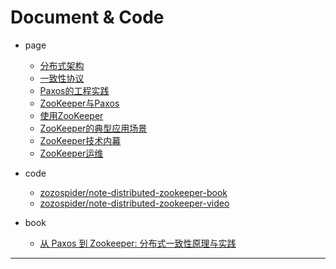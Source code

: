 
# Document & Code

- page
  - [分布式架构](https://github.com/zozospider/note/blob/master/distributed/ZooKeeper/ZooKeeper-book-分布式架构.md)
  - [一致性协议](https://github.com/zozospider/note/blob/master/distributed/ZooKeeper/ZooKeeper-book-一致性协议.md)
  - [Paxos的工程实践](https://github.com/zozospider/note/blob/master/distributed/ZooKeeper/ZooKeeper-book-Paxos的工程实践.md)
  - [ZooKeeper与Paxos](https://github.com/zozospider/note/blob/master/distributed/ZooKeeper/ZooKeeper-book-ZooKeeper与Paxos.md)
  - [使用ZooKeeper](https://github.com/zozospider/note/blob/master/distributed/ZooKeeper/ZooKeeper-book-使用ZooKeeper.md)
  - [ZooKeeper的典型应用场景](https://github.com/zozospider/note/blob/master/distributed/ZooKeeper/ZooKeeper-book-ZooKeeper的典型应用场景.md)
  - [ZooKeeper技术内幕](https://github.com/zozospider/note/blob/master/distributed/ZooKeeper/ZooKeeper-book-ZooKeeper技术内幕.md)
  - [ZooKeeper运维](https://github.com/zozospider/note/blob/master/distributed/ZooKeeper/ZooKeeper-book-ZooKeeper运维.md)

- code
  - [zozospider/note-distributed-zookeeper-book](https://github.com/zozospider/note-distributed-zookeeper-book)
  - [zozospider/note-distributed-zookeeper-video](https://github.com/zozospider/note-distributed-zookeeper-video)

- book
  - [从 Paxos 到 Zookeeper: 分布式一致性原理与实践](https://www.amazon.cn/dp/B00RECRKPK)

---
